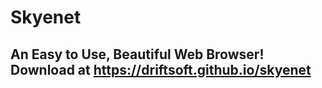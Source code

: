 # Skyenet
## An Easy to Use, Beautiful Web Browser! Download at https://driftsoft.github.io/skyenet
